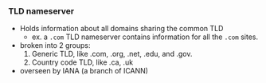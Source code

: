 
### TLD nameserver
- Holds information about all domains sharing the common TLD
	- ex. a `.com` TLD nameserver contains information for all the `.com` sites.
- broken into 2 groups:
	1. Generic TLD, like .com, .org, .net, .edu, and .gov.
	2. Country code TLD, like .ca, .uk
- overseen by IANA (a branch of ICANN)